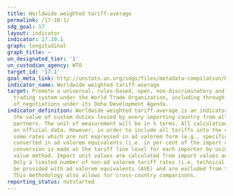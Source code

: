 ```yaml
---
title: Worldwide weighted tariff-average
permalink: /17-10-1/
sdg_goal: 17
layout: indicator
indicator: 17.10.1
graph: longitudinal
graph_title: ~
un_designated_tier: '1'
un_custodian_agency: WTO
target_id: '17.1'
goal_meta_link: http://unstats.un.org/sdgs/files/metadata-compilation/Metadata-Goal-17.pdf
indicator_name: Worldwide weighted tariff-average
target: Promote a universal, rules-based, open, non-discriminatory and equitable multilateral
  trading system under the World Trade Organization, including through the conclusion
  of negotiations under its Doha Development Agenda.
indicator_definition: Worldwide weighted tariff-average is an indicator that provides
  the value of custom duties levied by every importing country from all their trading
  partners. The unit of measurement will be in % terms. All calculations are based
  on official data. However, in order to include all tariffs into the calculation,
  some rates which are not expressed in ad valorem form (e.g., specific duties) are
  converted in ad valorem equivalents (i.e. in per cent of the import value), The
  conversion is made at the tariff line level for each importer by using the unit
  value method. Import unit values are calculated from import values and quantities.
  Only a limited number of non-ad valorem tariff rates (i.e. technical duties) cannot
  be provided with ad valorem equivalents (AVE) and are excluded from the calculation.
  This methodology also allows for cross-country comparisons.
reporting_status: notstarted
---
```

